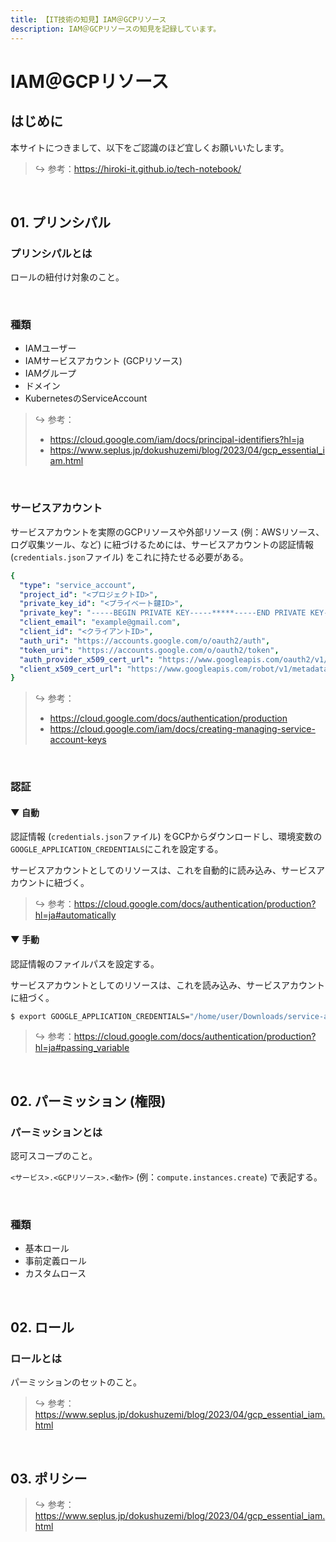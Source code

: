 ```yaml
---
title: 【IT技術の知見】IAM＠GCPリソース
description: IAM＠GCPリソースの知見を記録しています。
---
```


# IAM＠GCPリソース

## はじめに

本サイトにつきまして、以下をご認識のほど宜しくお願いいたします。

> ↪️ 参考：https://hiroki-it.github.io/tech-notebook/

<br>

## 01. プリンシパル

### プリンシパルとは

ロールの紐付け対象のこと。

<br>

### 種類

- IAMユーザー
- IAMサービスアカウント (GCPリソース)
- IAMグループ
- ドメイン
- KubernetesのServiceAccount

> ↪️ 参考：
>
> - https://cloud.google.com/iam/docs/principal-identifiers?hl=ja
> - https://www.seplus.jp/dokushuzemi/blog/2023/04/gcp_essential_iam.html

<br>

### サービスアカウント

サービスアカウントを実際のGCPリソースや外部リソース (例：AWSリソース、ログ収集ツール、など) に紐づけるためには、サービスアカウントの認証情報 (`credentials.json`ファイル) をこれに持たせる必要がある。

```yaml
{
  "type": "service_account",
  "project_id": "<プロジェクトID>",
  "private_key_id": "<プライベート鍵ID>",
  "private_key": "-----BEGIN PRIVATE KEY-----*****-----END PRIVATE KEY-----",
  "client_email": "example@gmail.com",
  "client_id": "<クライアントID>",
  "auth_uri": "https://accounts.google.com/o/oauth2/auth",
  "token_uri": "https://accounts.google.com/o/oauth2/token",
  "auth_provider_x509_cert_url": "https://www.googleapis.com/oauth2/v1/certs",
  "client_x509_cert_url": "https://www.googleapis.com/robot/v1/metadata/x509/<鍵名>%<プロジェクトID>.iam.gserviceaccount.com",
}
```

> ↪️ 参考：
>
> - https://cloud.google.com/docs/authentication/production
> - https://cloud.google.com/iam/docs/creating-managing-service-account-keys

<br>

### 認証

#### ▼ 自動

認証情報 (`credentials.json`ファイル) をGCPからダウンロードし、環境変数の`GOOGLE_APPLICATION_CREDENTIALS`にこれを設定する。

サービスアカウントとしてのリソースは、これを自動的に読み込み、サービスアカウントに紐づく。

> ↪️ 参考：https://cloud.google.com/docs/authentication/production?hl=ja#automatically

#### ▼ 手動

認証情報のファイルパスを設定する。

サービスアカウントとしてのリソースは、これを読み込み、サービスアカウントに紐づく。

```bash
$ export GOOGLE_APPLICATION_CREDENTIALS="/home/user/Downloads/service-account-file.json"
```

> ↪️ 参考：https://cloud.google.com/docs/authentication/production?hl=ja#passing_variable

<br>

## 02. パーミッション (権限)

### パーミッションとは

認可スコープのこと。

`<サービス>.<GCPリソース>.<動作>` (例：`compute.instances.create`) で表記する。

<br>

### 種類

- 基本ロール
- 事前定義ロール
- カスタムロース

<br>

## 02. ロール

### ロールとは

パーミッションのセットのこと。

> ↪️ 参考：https://www.seplus.jp/dokushuzemi/blog/2023/04/gcp_essential_iam.html

<br>

## 03. ポリシー

> ↪️ 参考：https://www.seplus.jp/dokushuzemi/blog/2023/04/gcp_essential_iam.html

<br>
